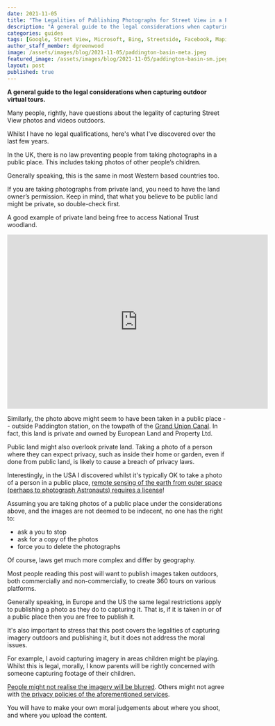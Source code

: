 ```yaml
---
date: 2021-11-05
title: "The Legalities of Publishing Photographs for Street View in a Public Place"
description: "A general guide to the legal considerations when capturing and publishing outdoor virtual tours."
categories: guides
tags: [Google, Street View, Microsoft, Bing, Streetside, Facebook, Mapillary, Apple, Look Around, privacy]
author_staff_member: dgreenwood
image: /assets/images/blog/2021-11-05/paddington-basin-meta.jpeg
featured_image: /assets/images/blog/2021-11-05/paddington-basin-sm.jpeg
layout: post
published: true
---
```


**A general guide to the legal considerations when capturing outdoor virtual tours.**

Many people, rightly, have questions about the legality of capturing Street View photos and videos outdoors.

Whilst I have no legal qualifications, here's what I've discovered over the last few years.

In the UK, there is no law preventing people from taking photographs in a public place. This includes taking photos of other people’s children.

Generally speaking, this is the same in most Western based countries too.

If you are taking photographs from private land, you need to have the land owner’s permission. Keep in mind, that what you believe to be public land might be private, so double-check first.

A good example of private land being free to access National Trust woodland.

<iframe width="600" height="400" allowfullscreen style="border-style:none;" src="https://www.trekview.org/trekviewer.htm#panorama=https://www.trekview.org/assets/images/blog/2021-11-05/paddington-basin-meta.jpeg&amp;autoLoad=true"></iframe>

Similarly, the photo above might seem to have been taken in a public place -- outside Paddington station, on the towpath of the [Grand Union Canal](https://canalrivertrust.org.uk/enjoy-the-waterways/canal-and-river-network/grand-union-canal). In fact, this land is private and owned by European Land and Property Ltd.

Public land might also overlook private land. Taking a photo of a person where they can expect privacy, such as inside their home or garden, even if done from public land, is likely to cause a breach of privacy laws.

Interestingly, in the USA I discovered whilst it's typically OK to take a photo of a person in a public place, [remote sensing of the earth from outer space (perhaps to photograph Astronauts) requires a license](https://www.nesdis.noaa.gov/CRSRA/licenseHome.html)!

Assuming you are taking photos of a public place under the considerations above, and the images are not deemed to be indecent, no one has the right to:

* ask a you to stop
* ask for a copy of the photos 
* force you to delete the photographs

Of course, laws get much more complex and differ by geography.

Most people reading this post will want to publish images taken outdoors, both commercially and non-commercially, to create 360 tours on various platforms.

Generally speaking, in Europe and the US the same legal restrictions apply to publishing a photo as they do to capturing it. That is, if it is taken in or of a public place then you are free to publish it.

It's also important to stress that this post covers the legalities of capturing imagery outdoors and publishing it, but it does not address the moral issues.

For example, I avoid capturing imagery in areas children might be playing. Whilst this is legal, morally, I know parents will be rightly concerned with someone capturing footage of their children.

[People might not realise the imagery will be blurred](/blog/how-to-blur-street-level-images). Others might not agree with [the privacy policies of the aforementioned services](/blog/google-street-view-microsoft-bing-maps-facebook-mapillary-apple-look-around).

You will have to make your own moral judgements about where you shoot, and where you upload the content.